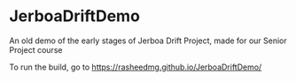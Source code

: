 # JerboaDriftDemo
An old demo of the early stages of Jerboa Drift Project, made for our Senior Project course

To run the build, go to https://rasheedmg.github.io/JerboaDriftDemo/
